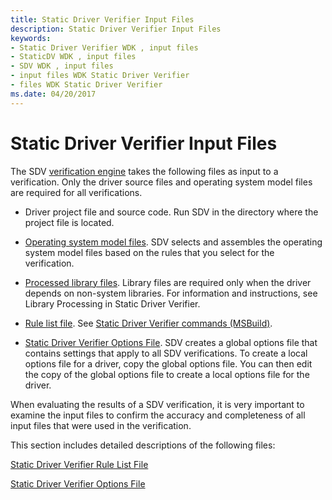 ```yaml
---
title: Static Driver Verifier Input Files
description: Static Driver Verifier Input Files
keywords:
- Static Driver Verifier WDK , input files
- StaticDV WDK , input files
- SDV WDK , input files
- input files WDK Static Driver Verifier
- files WDK Static Driver Verifier
ms.date: 04/20/2017
---
```


# Static Driver Verifier Input Files


The SDV [verification engine](verification-engine.md) takes the following files as input to a verification. Only the driver source files and operating system model files are required for all verifications.

-   Driver project file and source code. Run SDV in the directory where the project file is located.

-   [Operating system model files](operating-system-model.md). SDV selects and assembles the operating system model files based on the rules that you select for the verification.

-   [Processed library files](library-processing-in-static-driver-verifier.md). Library files are required only when the driver depends on non-system libraries. For information and instructions, see Library Processing in Static Driver Verifier.

-   [Rule list file](static-driver-verifier-rule-list-file.md). See [Static Driver Verifier commands (MSBuild)](-static-driver-verifier-commands--msbuild-.md).

-   [Static Driver Verifier Options File](static-driver-verifier-options-file.md). SDV creates a global options file that contains settings that apply to all SDV verifications. To create a local options file for a driver, copy the global options file. You can then edit the copy of the global options file to create a local options file for the driver.

When evaluating the results of a SDV verification, it is very important to examine the input files to confirm the accuracy and completeness of all input files that were used in the verification.

This section includes detailed descriptions of the following files:

[Static Driver Verifier Rule List File](static-driver-verifier-rule-list-file.md)

[Static Driver Verifier Options File](static-driver-verifier-options-file.md)

 

 





